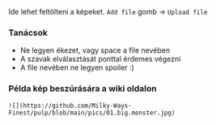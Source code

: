 Ide lehet feltölteni a képeket.
`Add file` gomb → `Upload file`

### Tanácsok
- Ne legyen ékezet, vagy space a file nevében
- A szavak elválasztását ponttal érdemes végezni
- A file nevében ne legyen spoiler :)

### Példa kép beszúrására  a wiki oldalon

`![](https://github.com/Milky-Ways-Finest/pulp/blob/main/pics/01.big.monster.jpg)`

